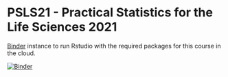 #  PSLS21 - Practical Statistics for the Life Sciences 2021

[Binder](https://mybinder.org/) instance to run Rstudio with the required packages for this course in the cloud. 


[![Binder](http://mybinder.org/badge.svg)](https://mybinder.org/v2/gh/statOmics/PSLS20/binder?urlpath=rstudio)